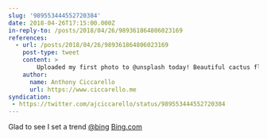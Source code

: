 ```yaml
---
slug: '989553444552720384'
date: 2018-04-26T17:15:00.000Z
in-reply-to: /posts/2018/04/26/989361864806023169
references:
  - url: /posts/2018/04/26/989361864806023169
    post-type: tweet
    content: >
        Uploaded my first photo to @unsplash today! Beautiful cactus flower in Zion National Park. 
    author:
      name: Anthony Ciccarello
      url: https://www.ciccarello.me
syndication:
 - https://twitter.com/ajciccarello/status/989553444552720384
---
```


Glad to see I set a trend [@bing](https://twitter.com/bing)
[Bing.com](http://Bing.com)
